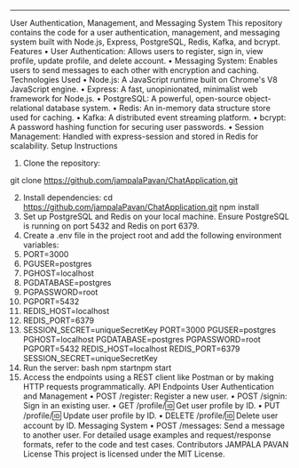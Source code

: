 ________________________________________
User Authentication, Management, and Messaging System
This repository contains the code for a user authentication, management, and messaging system built with Node.js, Express, PostgreSQL, Redis, Kafka, and bcrypt.
Features
•	User Authentication: Allows users to register, sign in, view profile, update profile, and delete account.
•	Messaging System: Enables users to send messages to each other with encryption and caching.
Technologies Used
•	Node.js: A JavaScript runtime built on Chrome's V8 JavaScript engine.
•	Express: A fast, unopinionated, minimalist web framework for Node.js.
•	PostgreSQL: A powerful, open-source object-relational database system.
•	Redis: An in-memory data structure store used for caching.
•	Kafka: A distributed event streaming platform.
•	bcrypt: A password hashing function for securing user passwords.
•	Session Management: Handled with express-session and stored in Redis for scalability.
Setup Instructions
1.	Clone the repository:

git clone https://github.com/jampalaPavan/ChatApplication.git
 
2.	Install dependencies:
cd https://github.com/jampalaPavan/ChatApplication.git
npm install
3.	Set up PostgreSQL and Redis on your local machine. Ensure PostgreSQL is running on port 5432 and Redis on port 6379.
4.	Create a .env file in the project root and add the following environment variables:
5.	PORT=3000
6.	PGUSER=postgres
7.	PGHOST=localhost
8.	PGDATABASE=postgres
9.	PGPASSWORD=root
10.	PGPORT=5432
11.	REDIS_HOST=localhost
12.	REDIS_PORT=6379
13.	SESSION_SECRET=uniqueSecretKey
PORT=3000 PGUSER=postgres PGHOST=localhost PGDATABASE=postgres PGPASSWORD=root PGPORT=5432 REDIS_HOST=localhost REDIS_PORT=6379 SESSION_SECRET=uniqueSecretKey 
14.	Run the server:
bash
npm startnpm start 
15.	Access the endpoints using a REST client like Postman or by making HTTP requests programmatically.
API Endpoints
User Authentication and Management
•	POST /register: Register a new user.
•	POST /signin: Sign in an existing user.
•	GET /profile/:id: Get user profile by ID.
•	PUT /profile/:id: Update user profile by ID.
•	DELETE /profile/:id: Delete user account by ID.
Messaging System
•	POST /messages: Send a message to another user.
For detailed usage examples and request/response formats, refer to the code and test cases.
Contributors
JAMPALA PAVAN
License
This project is licensed under the MIT License.

